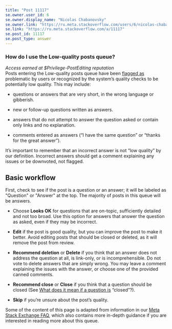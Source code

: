 ```yaml
---
title: "Post 11117"
se.owner.user_id: 6
se.owner.display_name: "Nicolas Chabanovsky"
se.owner.link: "https://ru.meta.stackoverflow.com/users/6/nicolas-chabanovsky"
se.link: "https://ru.meta.stackoverflow.com/a/11117"
se.post_id: 11117
se.post_type: answer
---
```

<h3>How do I use the Low-quality posts queue?</h3>
<p><em>Access earned at $Privilege-PostEditing reputation</em><br />
Posts entering the Low-quality posts queue have been <a href="/help/privileges/flag-posts">flagged as</a>
problematic by users or recognized by
the system’s quality checks to be potentially low quality. This may
include:</p>
<ul>
<li><p>questions or answers that are very short, in the wrong
language or gibberish.</p>
</li>
<li><p>new or follow-up questions written as answers.</p>
</li>
<li><p>answers that do not attempt to answer the question asked or contain
only links and no explanation.</p>
</li>
<li><p>comments entered as answers (“I have the
same question” or “thanks for the great answer”).</p>
</li>
</ul>
<p>It’s important to
remember that an incorrect answer is not “low quality” by our
definition. Incorrect answers should get a comment explaining any
issues or be downvoted, not flagged.</p>
<h2>Basic workflow</h2>
<p>First, check to see if the post is a question or an answer; it will be labeled as &quot;Question&quot; or &quot;Answer&quot; at the top. The
majority of posts in this queue will be answers.</p>
<ul>
<li><p>Choose <strong>Looks OK</strong> for questions that are on-topic, sufficiently detailed
and not too broad. Use this option for answers that answer the
question as asked, even if they may be incorrect.</p>
</li>
<li><p><strong>Edit</strong> if the post is good quality, but you can improve the post to make it better. Avoid editing posts that should be closed or deleted, as it will remove the post from review.</p>
</li>
<li><p><strong>Recommend deletion</strong> or <strong>Delete</strong> if you think that an answer does not address the question at all, is link-only, or is incomprehensible. Do not vote to delete answers that are simply wrong. You may leave a comment explaining the issues with the answer, or choose one of the provided canned comments.</p>
</li>
<li><p><strong>Recommend close</strong> or <strong>Close</strong> if you think that a question should be closed (See <a href="/help/closed-questions">What does it mean if a question is</a> “closed”?).</p>
</li>
<li><p><strong>Skip</strong> if you’re unsure about the post’s quality.</p>
</li>
</ul>
<p>Some of the content of this page is adapted from information in our
<a href="https://meta.stackexchange.com/a/180029">Meta Stack Exchange FAQ</a>, which also contains more in-depth guidance if you are interested in reading more about this queue.</p>
